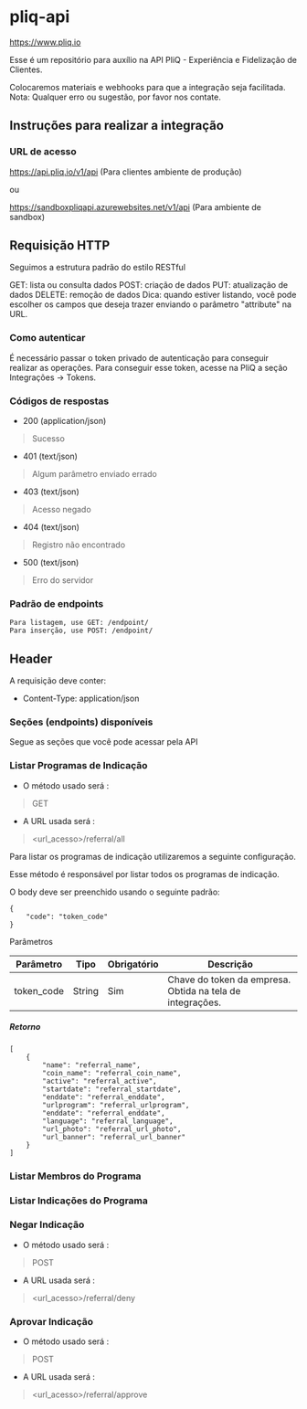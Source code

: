 # pliq-api
https://www.pliq.io

Esse é um repositório para auxílio na API PliQ - Experiência e Fidelização de Clientes.

Colocaremos materiais e webhooks para que a integração seja facilitada.
Nota: Qualquer erro ou sugestão, por favor nos contate.

## Instruções para realizar a integração

### URL de acesso

https://api.pliq.io/v1/api (Para clientes ambiente de produção)

ou

https://sandboxpliqapi.azurewebsites.net/v1/api (Para ambiente de sandbox)

## Requisição HTTP
Seguimos a estrutura padrão do estilo RESTful

GET: lista ou consulta dados
POST: criação de dados
PUT: atualização de dados
DELETE: remoção de dados
Dica: quando estiver listando, você pode escolher os campos que deseja trazer enviando o parâmetro "attribute" na URL.

### Como autenticar
É necessário passar o token privado de autenticação para conseguir realizar as operações. Para conseguir esse token, acesse na PliQ a seção Integrações -> Tokens.

### Códigos de respostas

* 200 (application/json)
> Sucesso

* 401 (text/json)
> Algum parâmetro enviado errado

* 403 (text/json)
> Acesso negado

* 404 (text/json)
> Registro não encontrado

* 500 (text/json)
> Erro do servidor

### Padrão de endpoints

```
Para listagem, use GET: /endpoint/
Para inserção, use POST: /endpoint/
```

## Header
A requisição deve conter:

* Content-Type: application/json

### Seções (endpoints) disponíveis

Segue as seções que você pode acessar pela API

### Listar Programas de Indicação

* O método usado será : 
> GET
* A URL usada será : 
> <url_acesso>/referral/all

Para listar os programas de indicação utilizaremos a seguinte configuração.

Esse método é responsável por listar todos os programas de indicação.

O body deve ser preenchido usando o seguinte padrão:

```
{
    "code": "token_code"
}
```

Parâmetros 

Parâmetro | Tipo | Obrigatório | Descrição
------------ | ------------- | ------------ | -------------
token_code | String | Sim | Chave do token da empresa. Obtida na tela de integrações.

##### Retorno

```
[
    {
        "name": "referral_name",
        "coin_name": "referral_coin_name",
        "active": "referral_active",
        "startdate": "referral_startdate",
        "enddate": "referral_enddate",
        "urlprogram": "referral_urlprogram",
        "enddate": "referral_enddate",
        "language": "referral_language",     
        "url_photo": "referral_url_photo",     
        "url_banner": "referral_url_banner"
    }
] 
```

### Listar Membros do Programa

### Listar Indicações do Programa

### Negar Indicação 

* O método usado será : 
> POST
* A URL usada será : 
> <url_acesso>/referral/deny

### Aprovar Indicação

* O método usado será : 
> POST
* A URL usada será : 
> <url_acesso>/referral/approve
